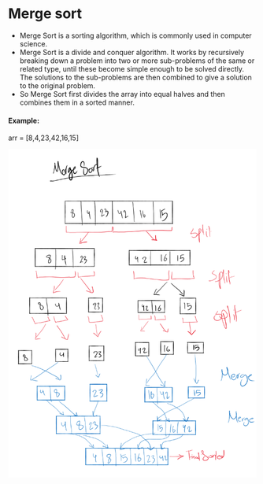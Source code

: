 # Merge sort

- Merge Sort is a sorting algorithm, which is commonly used in computer science. 
- Merge Sort is a divide and conquer algorithm. It works by recursively breaking down a problem into two or more sub-problems of the same or related type, until these become simple enough to be solved directly. The solutions to the sub-problems are then combined to give a solution to the original problem. 
- So Merge Sort first divides the array into equal halves and then combines them in a sorted manner.

#### Example: 
arr = [8,4,23,42,16,15]


![merge-sort-blog](../assets/merge-sort-blog.png)

